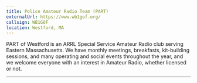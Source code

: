 ```yaml
---
title: Police Amateur Radio Team (PART)
externalUrl: https://www.wb1gof.org/
callsign: WB1GOF
location: Westford, MA
---
```


PART of Westford is an ARRL Special Service Amateur Radio club serving Eastern Massachusetts. We have monthly meetings, breakfasts, kit-building sessions, and many operating and social events throughout the year, and we welcome everyone with an interest in Amateur Radio, whether licensed or not. 

---

